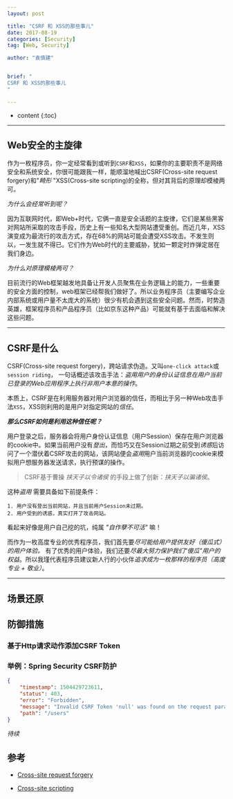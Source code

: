 ```yaml
---
layout: post

title: "CSRF 和 XSS的那些事儿"
date: 2017-08-19
categories: [Security]
tag: [Web, Security]

author: "袁慎建"


brief: "
CSRF 和 XSS的那些事儿
"

---
```


* content
{:toc}

---

## Web安全的主旋律
作为一枚程序员，你一定经常看到或听到`CSRF`和`XSS`，如果你的主要职责不是网络安全和系统安全，你很可能跟我一样，能顺溜地喊出CSRF(Cross-site request forgery)和"*畸形* "XSS(Cross-site scripting)的全称，但对其背后的原理却模棱两可。

*为什么会经常听到呢？*

因为互联网时代，即Web+时代，它俩一直是安全话题的主旋律，它们是某些黑客对网站所采取的攻击手段，历史上有一些知名大型网站遭受重创。而近几年，XSS演变成为最流行的攻击方式，存在68%的网站可能会遭受XSS攻击。不发生则以，一发生就不得已。它们作为Web时代的主要威胁，犹如一颗定时炸弹定居在我们身边。

*为什么对原理模棱两可？*

目前流行的Web框架越发地具备让开发人员聚焦在业务逻辑上的能力，一些重要的安全方面的控制，web框架已经帮我们做好了。所以业务程序员（主要编写企业内部系统或用户量不太庞大的系统）很少有机会遇到这些安全问题。然而，时势造英雄，框架程序员和产品程序员（比如京东这种产品）可能就有基于去面临和解决这些问题。

---

## CSRF是什么
CSRF(Cross-site request forgery)，跨站请求伪造。又叫`one-click attack`或`session riding`， 一句话概述该攻击手法：*盗用用户的身份认证信息在用户当前已登录的Web应用程序上执行非用户本意的操作*。

本质上，CSRF是在利用服务器对用户浏览器的信任，而相比于另一种Web攻击手法`XSS`，XSS则利用的是用户对指定网站的*信任*。

***那么CSRF如何是利用这种信任呢？***

用户登录之后，服务器会将用户身份认证信息（用户Session）保存在用户浏览器的cookie中。如果当前用户没有*登出*，而恰巧又在Session过期之前受到*诱惑*后访问了一个潜伏着CSRF攻击的网站，该网站便会*盗用*用户当前浏览器的cookie来模拟用户想服务器发送请求，执行预谋的操作。

> CSRF基于曹操 *挟天子以令诸侯* 的手段上做了创新：*挟天子以骗诸侯*。

这种*盗用* 需要具备如下前提条件：

```
1. 用户没有登出当前网站，并且当前用户Session未过期。
2. 用户受到的诱惑，真实打开了攻击网站。
```

看起来好像是用户自己挖的坑，纯属 *"自作孽不可活"* 嘛！

而作为一枚高度专业的优秀程序员，我们首先要*尽可能给用户提供友好（傻瓜式）的用户体验。* 有了优秀的用户体验，我们还要*尽最大努力保护我们"傻瓜"用户的权益*。所以我瑾代表程序员建议新人行的小伙伴*追求成为一枚那样的程序员（高度专业 + 敬业）*。




---

## 场景还原


## 防御措施

### 基于Http请求动作添加CSRF Token


### 举例：Spring Security CSRF防护

```json
{
    "timestamp": 1504429723611,
    "status": 403,
    "error": "Forbidden",
    "message": "Invalid CSRF Token 'null' was found on the request parameter '_csrf' or header 'X-CSRF-TOKEN'.",
    "path": "/users"
}
```


*待续*



## 参考

- [Cross-site request forgery](https://en.wikipedia.org/wiki/Cross-site_request_forgery)

- [Cross-site scripting](https://en.wikipedia.org/wiki/Cross-site_scripting)






